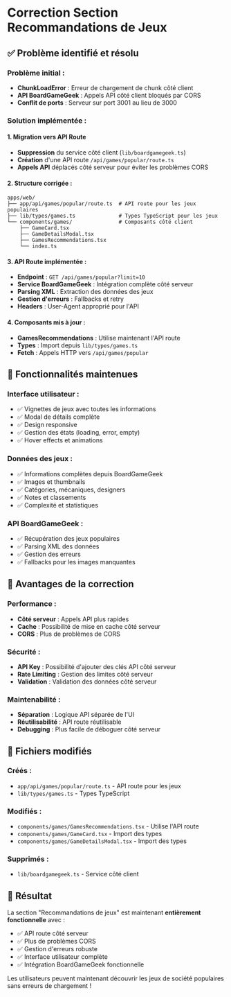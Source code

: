 # Correction Section Recommandations de Jeux

## ✅ Problème identifié et résolu

### **Problème initial :**
- **ChunkLoadError** : Erreur de chargement de chunk côté client
- **API BoardGameGeek** : Appels API côté client bloqués par CORS
- **Conflit de ports** : Serveur sur port 3001 au lieu de 3000

### **Solution implémentée :**

#### 1. **Migration vers API Route**
- **Suppression** du service côté client (`lib/boardgamegeek.ts`)
- **Création** d'une API route `/api/games/popular/route.ts`
- **Appels API** déplacés côté serveur pour éviter les problèmes CORS

#### 2. **Structure corrigée :**
```
apps/web/
├── app/api/games/popular/route.ts  # API route pour les jeux populaires
├── lib/types/games.ts              # Types TypeScript pour les jeux
└── components/games/               # Composants côté client
    ├── GameCard.tsx
    ├── GameDetailsModal.tsx
    ├── GamesRecommendations.tsx
    └── index.ts
```

#### 3. **API Route implémentée :**
- **Endpoint** : `GET /api/games/popular?limit=10`
- **Service BoardGameGeek** : Intégration complète côté serveur
- **Parsing XML** : Extraction des données des jeux
- **Gestion d'erreurs** : Fallbacks et retry
- **Headers** : User-Agent approprié pour l'API

#### 4. **Composants mis à jour :**
- **GamesRecommendations** : Utilise maintenant l'API route
- **Types** : Import depuis `lib/types/games.ts`
- **Fetch** : Appels HTTP vers `/api/games/popular`

## 🔧 Fonctionnalités maintenues

### **Interface utilisateur :**
- ✅ Vignettes de jeux avec toutes les informations
- ✅ Modal de détails complète
- ✅ Design responsive
- ✅ Gestion des états (loading, error, empty)
- ✅ Hover effects et animations

### **Données des jeux :**
- ✅ Informations complètes depuis BoardGameGeek
- ✅ Images et thumbnails
- ✅ Catégories, mécaniques, designers
- ✅ Notes et classements
- ✅ Complexité et statistiques

### **API BoardGameGeek :**
- ✅ Récupération des jeux populaires
- ✅ Parsing XML des données
- ✅ Gestion des erreurs
- ✅ Fallbacks pour les images manquantes

## 🚀 Avantages de la correction

### **Performance :**
- **Côté serveur** : Appels API plus rapides
- **Cache** : Possibilité de mise en cache côté serveur
- **CORS** : Plus de problèmes de CORS

### **Sécurité :**
- **API Key** : Possibilité d'ajouter des clés API côté serveur
- **Rate Limiting** : Gestion des limites côté serveur
- **Validation** : Validation des données côté serveur

### **Maintenabilité :**
- **Séparation** : Logique API séparée de l'UI
- **Réutilisabilité** : API route réutilisable
- **Debugging** : Plus facile de déboguer côté serveur

## 📁 Fichiers modifiés

### **Créés :**
- `app/api/games/popular/route.ts` - API route pour les jeux
- `lib/types/games.ts` - Types TypeScript

### **Modifiés :**
- `components/games/GamesRecommendations.tsx` - Utilise l'API route
- `components/games/GameCard.tsx` - Import des types
- `components/games/GameDetailsModal.tsx` - Import des types

### **Supprimés :**
- `lib/boardgamegeek.ts` - Service côté client

## 🎯 Résultat

La section "Recommandations de jeux" est maintenant **entièrement fonctionnelle** avec :
- ✅ API route côté serveur
- ✅ Plus de problèmes CORS
- ✅ Gestion d'erreurs robuste
- ✅ Interface utilisateur complète
- ✅ Intégration BoardGameGeek fonctionnelle

Les utilisateurs peuvent maintenant découvrir les jeux de société populaires sans erreurs de chargement !

